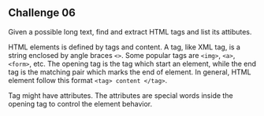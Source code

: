 ## Challenge 06

Given a possible long text, find and extract HTML tags and list its attibutes.

HTML elements is defined by tags and content. A tag, like XML tag, is a string enclosed by angle braces `<>`. Some popular tags are `<img>`, `<a>`, `<form>`, etc. The opening tag is the tag which start an element, while the end tag is the matching pair which marks the end of element. In general, HTML element follow this format `<tag> content </tag>`.

Tag might have attributes. The attributes are special words inside the opening tag to control the element behavior.